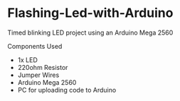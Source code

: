 # Flashing-Led-with-Arduino
Timed blinking LED project using an Arduino Mega 2560

Components Used
- 1x LED
- 220ohm Resistor
- Jumper Wires
- Arduino Mega 2560
- PC for uploading code to Arduino
